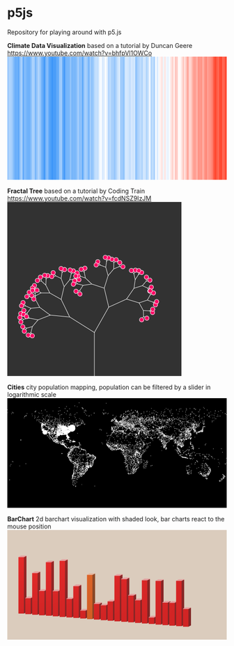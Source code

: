 # p5js
Repository for playing around with p5.js

**Climate Data Visualization** based on a tutorial by Duncan Geere https://www.youtube.com/watch?v=bhfpVl1OWCo
![Climate Data](/ClimateData/climate_data.png)

**Fractal Tree** based on a tutorial by Coding Train https://www.youtube.com/watch?v=fcdNSZ9IzJM
![Fractal Tree](/FractalTree/fractaltree.png)

**Cities** city population mapping, population can be filtered by a slider in logarithmic scale
![Cities](/Cities/cities.png)

**BarChart** 2d barchart visualization with shaded look, bar charts react to the mouse position
![Barcharts](/BarChart/barchart.png)

